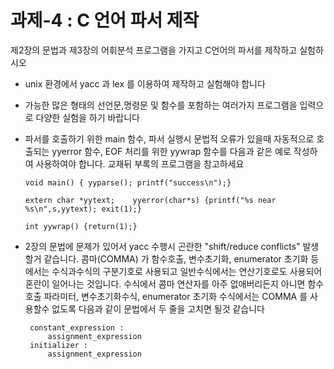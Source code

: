 # 과제-4 : C 언어 파서 제작
제2장의 문법과 제3장의 어휘분석 프로그램을 가지고 C언어의 파서를 제작하고 실험하시오

* unix 환경에서 yacc 과 lex 를 이용하여 제작하고 실험해야 합니다

* 가능한 많은 형태의 선언문,명령문 및 함수를 포함하는 여러가지 프로그램을 입력으로 다양한 실험을 하기 바랍니다

* 파서를 호출하기 위한 main 함수, 파서 실행시 문법적 오류가 있을때 자동적으로 호출되는 yyerror 함수, EOF 처리를 위한 yywrap 함수를 다음과 같은 예로 작성하여 사용하여야 합니다. 교재뒤 부록의 프로그램을 참고하세요

      void main() { yyparse(); printf("success\n");}

      extern char *yytext;    yyerror(char*s) {printf("%s near %s\n",s,yytext); exit(1);} 

      int yywrap() {return(1);}

* 2장의 문법에 문제가 있어서 yacc 수행시 곤란한 "shift/reduce conflicts" 발생할거 같습니다. 콤마(COMMA) 가 함수호출, 변수초기화, enumerator 초기화 등에서는 수식과수식의 구분기호로 사용되고 일반수식에서는 연산기호로도 사용되어 혼란이 일어나는 것입니다. 수식에서 콤마 연산자를 아주 없애버리든지 아니면 함수호출 파라미터, 변수초기화수식, enumerator 초기화 수식에서는 COMMA 를 사용할수 없도록 다음과 같이 문법에서 두 줄을 고치면 될것 같습니다

       constant_expression :           
           assignment_expression
       initializer :       
           assignment_expression
